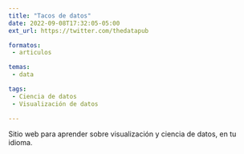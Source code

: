 ```yaml
---
title: "Tacos de datos"
date: 2022-09-08T17:32:05-05:00
ext_url: https://twitter.com/thedatapub

formatos:
 - articulos

temas:
 - data

tags:
 - Ciencia de datos
 - Visualización de datos

---
```


Sitio web para aprender sobre visualización y ciencia de datos, en tu idioma.